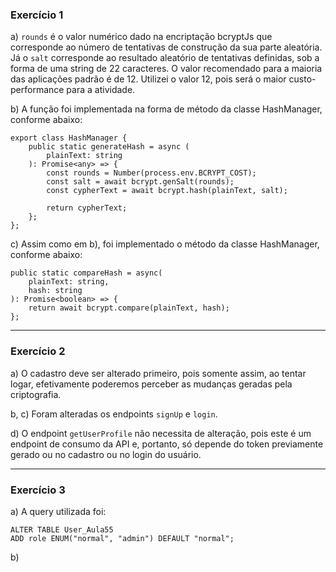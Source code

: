 ### Exercício 1
a) `rounds` é o valor numérico dado na encriptação bcryptJs que corresponde ao número de tentativas de construção da sua parte aleatória. 
Já o `salt` corresponde ao resultado aleatório de tentativas definidas, sob a forma de uma string de 22 caracteres.
O valor recomendado para a maioria das aplicações padrão é de 12.
Utilizei o valor 12, pois será o maior custo-performance para a atividade.

b) A função foi implementada na forma de método da classe HashManager, conforme abaixo:
```
export class HashManager {
    public static generateHash = async (
        plainText: string
    ): Promise<any> => {
        const rounds = Number(process.env.BCRYPT_COST);
        const salt = await bcrypt.genSalt(rounds);
        const cypherText = await bcrypt.hash(plainText, salt);

        return cypherText;
    };
};
```

c) Assim como em b), foi implementado o método da classe HashManager, conforme abaixo:
```
public static compareHash = async(
    plainText: string,
    hash: string
): Promise<boolean> => {
    return await bcrypt.compare(plainText, hash);
};
```

---
### Exercício 2
a) O cadastro deve ser alterado primeiro, pois somente assim, ao tentar logar, efetivamente poderemos perceber as mudanças geradas pela criptografia.

b, c) Foram alteradas os endpoints `signUp` e `login`.

d) O endpoint `getUserProfile` não necessita de alteração, pois este é um endpoint de consumo da API e, portanto, só depende do token previamente gerado ou no cadastro ou no login do usuário.

---
### Exercício 3
a) A query utilizada foi:
```
ALTER TABLE User_Aula55
ADD role ENUM("normal", "admin") DEFAULT "normal";
```

b)
